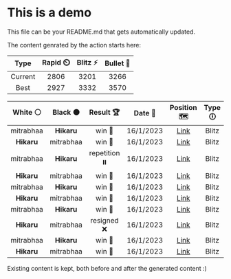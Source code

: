 # This is a demo

This file can be your README.md that gets automatically updated.

The content genrated by the action starts here:

<!--START_SECTION:chessStats-->
<!-- Automatically generated with https://github.com/Balastrong/chess-stats-action -->

| Type | Rapid ⏲️ | Blitz ⚡ | Bullet 🔫 |
|:---:|:---:|:---:|:---:|
| Current | 2806 | 3201 | 3266 |
| Best | 2927 | 3332 | 3570 |

| White ⚪ | Black ⚫ | Result 🏆 | Date 📅 | Position 🗺️ | Type 🕕 |
|:---:|:---:|:---:|:---:|:---:|:---:|
| mitrabhaa | **Hikaru** | win 🥇 | 16/1/2023 | <a href="http://www.ee.unb.ca/cgi-bin/tervo/fen.pl?select=5rk1/p4r1p/3p2p1/2p1q1PP/2P2N2/P1PP1RQ1/8/6K1 w - -">Link</a> | Blitz |
| **Hikaru** | mitrabhaa | win 🥇 | 16/1/2023 | <a href="http://www.ee.unb.ca/cgi-bin/tervo/fen.pl?select=rr3k2/3N1pb1/1qp1p1pp/3p4/p1pPP1P1/2P2Q1P/PP1R1P2/1K2R3 b - -">Link</a> | Blitz |
| mitrabhaa | **Hikaru** | repetition ⏸️ | 16/1/2023 | <a href="http://www.ee.unb.ca/cgi-bin/tervo/fen.pl?select=r7/8/2p1kb2/1pP1p3/1P2P1p1/1K1N2P1/P5n1/5N1R b - -">Link</a> | Blitz |
| **Hikaru** | mitrabhaa | win 🥇 | 16/1/2023 | <a href="http://www.ee.unb.ca/cgi-bin/tervo/fen.pl?select=R7/5pk1/2N3pp/8/8/6PP/5P2/6K1 b - -">Link</a> | Blitz |
| mitrabhaa | **Hikaru** | win 🥇 | 16/1/2023 | <a href="http://www.ee.unb.ca/cgi-bin/tervo/fen.pl?select=8/ppqr3k/2p3pp/2P3rn/1P6/P2B2PP/5R1K/1Q3R2 w - -">Link</a> | Blitz |
| **Hikaru** | mitrabhaa | win 🥇 | 16/1/2023 | <a href="http://www.ee.unb.ca/cgi-bin/tervo/fen.pl?select=1R3N2/2r2npk/5p1p/p3pP1P/4P3/3p2P1/3K4/8 b - -">Link</a> | Blitz |
| mitrabhaa | **Hikaru** | win 🥇 | 16/1/2023 | <a href="http://www.ee.unb.ca/cgi-bin/tervo/fen.pl?select=6k1/8/1ppp2r1/p7/2P3p1/1P1n1pQ1/P2Nq2P/6RK w - -">Link</a> | Blitz |
| **Hikaru** | mitrabhaa | resigned ❌ | 16/1/2023 | <a href="http://www.ee.unb.ca/cgi-bin/tervo/fen.pl?select=8/2P5/p2n4/Pp6/1P3k2/8/4K3/8 b - -">Link</a> | Blitz |
| mitrabhaa | **Hikaru** | win 🥇 | 16/1/2023 | <a href="http://www.ee.unb.ca/cgi-bin/tervo/fen.pl?select=8/8/8/6rK/5k2/8/8/8 w - -">Link</a> | Blitz |
| **Hikaru** | mitrabhaa | win 🥇 | 16/1/2023 | <a href="http://www.ee.unb.ca/cgi-bin/tervo/fen.pl?select=8/8/7R/5B2/5K1k/8/8/8 b - -">Link</a> | Blitz |

<!--END_SECTION:chessStats-->

Existing content is kept, both before and after the generated content :)
